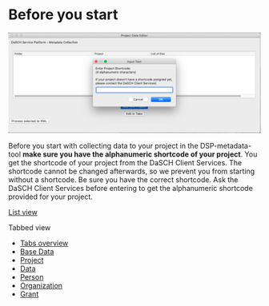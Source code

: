<!---
Copyright © 2015-2019 the contributors (see Contributors.md).

This file is part of Knora.

Knora is free software: you can redistribute it and/or modify
it under the terms of the GNU Affero General Public License as published
by the Free Software Foundation, either version 3 of the License, or
(at your option) any later version.

Knora is distributed in the hope that it will be useful,
but WITHOUT ANY WARRANTY; without even the implied warranty of
MERCHANTABILITY or FITNESS FOR A PARTICULAR PURPOSE.  See the
GNU Affero General Public License for more details.

You should have received a copy of the GNU Affero General Public
License along with Knora.  If not, see <http://www.gnu.org/licenses/>.
-->

# Before you start

![shortcode window](assets/images/shortcode.png)


Before you start with collecting data to your project in the DSP-metadata-tool **make 
sure you have the alphanumeric shortcode of your project**. You get the shortcode of your project 
from the DaSCH Client Services. The shortcode cannot be changed afterwards, so we prevent you from 
starting without a shortcode. Be sure you have the correct shortcode. Ask the DaSCH Client Services
before entering to get the alphanumeric shortcode provided for your project.
<!-- Will there be a contact point given? -->

[List view](list_view.md)

Tabbed view

- [Tabs overview](tabs_overview.md)
- [Base Data](basedata.md)
- [Project](project.md)
- [Data](data.md)
- [Person](person.md)
- [Organization](organization.md)
- [Grant](grant.md)
